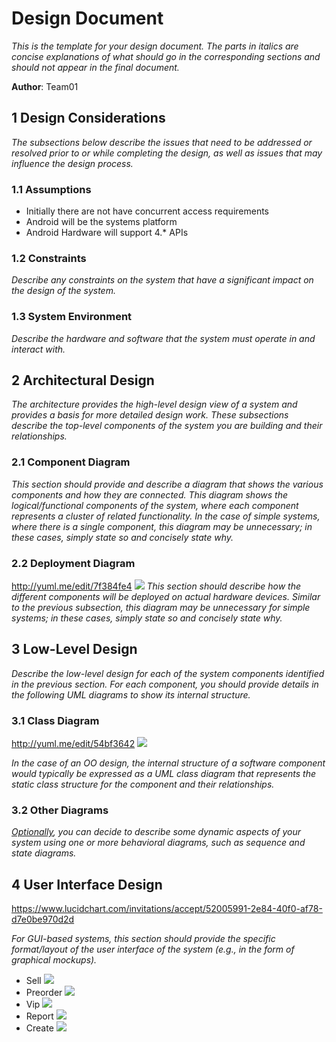 # Design Document

*This is the template for your design document. The parts in italics are concise explanations of what should go in the corresponding sections and should not appear in the final document.*

**Author**: Team01 

## 1 Design Considerations

*The subsections below describe the issues that need to be addressed or resolved prior to or while completing the design, as well as issues that may influence the design process.*

### 1.1 Assumptions

  - Initially there are  not have concurrent access requirements
  - Android will be the systems platform
  - Android Hardware will support 4.* APIs

### 1.2 Constraints

*Describe any constraints on the system that have a significant impact on the design of the system.*

### 1.3 System Environment

*Describe the hardware and software that the system must operate in and interact with.*

## 2 Architectural Design

*The architecture provides the high-level design view of a system and provides a basis for more detailed design work. These subsections describe the top-level components of the system you are building and their relationships.*

### 2.1 Component Diagram

*This section should provide and describe a diagram that shows the various components and how they are connected. This diagram shows the logical/functional components of the system, where each component represents a cluster of related functionality. In the case of simple systems, where there is a single component, this diagram may be unnecessary; in these cases, simply state so and concisely state why.*

### 2.2 Deployment Diagram
http://yuml.me/edit/7f384fe4
![](http://yuml.me/7f384fe4)
*This section should describe how the different components will be deployed on actual hardware devices. Similar to the previous subsection, this diagram may be unnecessary for simple systems; in these cases, simply state so and concisely state why.*

## 3 Low-Level Design

*Describe the low-level design for each of the system components identified in the previous section. For each component, you should provide details in the following UML diagrams to show its internal structure.*

### 3.1 Class Diagram

http://yuml.me/edit/54bf3642
![](http://yuml.me/54bf3642)

*In the case of an OO design, the internal structure of a software component would typically be expressed as a UML class diagram that represents the static class structure for the component and their relationships.*

### 3.2 Other Diagrams

*<u>Optionally</u>, you can decide to describe some dynamic aspects of your system using one or more behavioral diagrams, such as sequence and state diagrams.*

## 4 User Interface Design
https://www.lucidchart.com/invitations/accept/52005991-2e84-40f0-af78-d7e0be970d2d

*For GUI-based systems, this section should provide the specific format/layout of the user interface of the system (e.g., in the form of graphical mockups).*

  - Sell ![](http://i.imgur.com/0P7eDRn.png)
  - Preorder ![](http://i.imgur.com/uDnYPtG.png)
  - Vip ![](http://i.imgur.com/UVN0sLw.png)
  - Report ![](http://i.imgur.com/0vvLipP.png)
  - Create ![](http://i.imgur.com/l39y5Wk.png)
